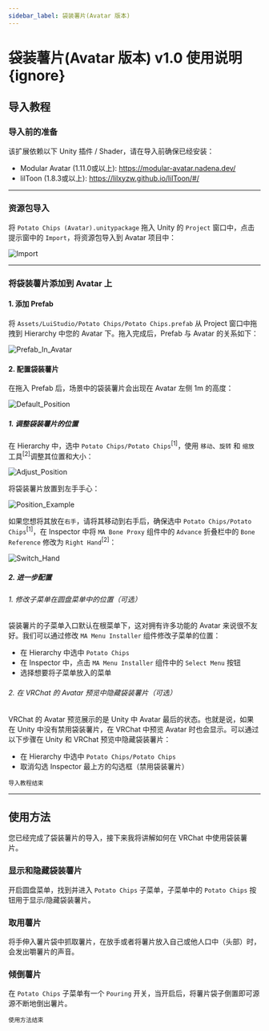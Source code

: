 ```yaml
---
sidebar_label: 袋装薯片(Avatar 版本)
---
```


# 袋装薯片(Avatar 版本) v1.0 使用说明 {ignore}

## 导入教程

### 导入前的准备

该扩展依赖以下 Unity 插件 / Shader，请在导入前确保已经安装：

- Modular Avatar (1.11.0或以上): https://modular-avatar.nadena.dev/
- lilToon (1.8.3或以上): https://lilxyzw.github.io/lilToon/#/

---

### 资源包导入

将 `Potato Chips (Avatar).unitypackage` 拖入 Unity 的 `Project` 窗口中，点击提示窗中的 `Import`，将资源包导入到 Avatar 项目中：

![Import](./Assets/Import.webp)

---

### 将袋装薯片添加到 Avatar 上

#### 1. 添加 Prefab

将 `Assets/LuiStudio/Potato Chips/Potato Chips.prefab` 从 Project 窗口中拖拽到 Hierarchy 中您的 Avatar 下。拖入完成后，Prefab 与 Avatar 的关系如下：

![Prefab_In_Avatar](./Assets/Prefab_In_Avatar.webp)

#### 2. 配置袋装薯片

在拖入 Prefab 后，场景中的袋装薯片会出现在 Avatar 左侧 1m 的高度：

![Default_Position](./Assets/Default_Position.webp)

##### 1. 调整袋装薯片的位置

在 Hierarchy 中，选中 `Potato Chips/Potato Chips`<sup>[1]</sup>，使用 `移动`、`旋转` 和 `缩放` 工具<sup>[2]</sup>调整其位置和大小：

![Adjust_Position](./Assets/Adjust_Position.webp)

将袋装薯片放置到左手手心：

![Position_Example](./Assets/Position_Example.webp)

如果您想将其放在`右手`，请将其移动到右手后，确保选中 `Potato Chips/Potato Chips`<sup>[1]</sup>，在 Inspector 中将 `MA Bone Proxy` 组件中的 `Advance` 折叠栏中的 `Bone Reference` 修改为 `Right Hand`<sup>[2]</sup>：

![Switch_Hand](./Assets/Switch_Hand.webp)

##### 2. 进一步配置

###### 1. 修改子菜单在圆盘菜单中的位置（可选）

袋装薯片的子菜单入口默认在根菜单下，这对拥有许多功能的 Avatar 来说很不友好。我们可以通过修改 `MA Menu Installer` 组件修改子菜单的位置：

- 在 Hierarchy 中选中 `Potato Chips`
- 在 Inspector 中，点击 `MA Menu Installer` 组件中的 `Select Menu` 按钮
- 选择想要将子菜单放入的菜单

###### 2. 在 VRChat 的 Avatar 预览中隐藏袋装薯片（可选）

VRChat 的 Avatar 预览展示的是 Unity 中 Avatar 最后的状态。也就是说，如果在 Unity 中没有禁用袋装薯片，在 VRChat 中预览 Avatar 时也会显示。可以通过以下步骤在 Unity 和 VRChat 预览中隐藏袋装薯片：

- 在 Hierarchy 中选中 `Potato Chips/Potato Chips`
- 取消勾选 Inspector 最上方的勾选框（禁用袋装薯片）

<sub>导入教程结束</sub>

---

## 使用方法

您已经完成了袋装薯片的导入，接下来我将讲解如何在 VRChat 中使用袋装薯片。

### 显示和隐藏袋装薯片

开启圆盘菜单，找到并进入 `Potato Chips` 子菜单，子菜单中的 `Potato Chips` 按钮用于显示/隐藏袋装薯片。

### 取用薯片

将手伸入薯片袋中抓取薯片，在放手或者将薯片放入自己或他人口中（头部）时，会发出嚼薯片的声音。

### 倾倒薯片

在 `Potato Chips` 子菜单有一个 `Pouring` 开关，当开启后，将薯片袋子倒置即可源源不断地倒出薯片。

<sub>使用方法结束</sub>
